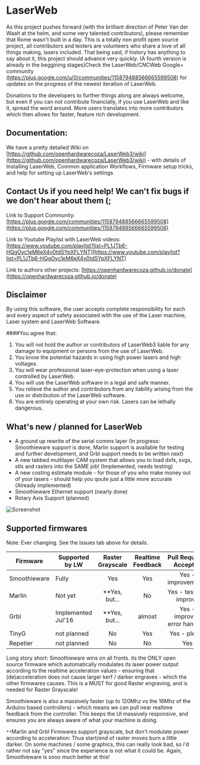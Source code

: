 # LaserWeb

As this project pushes forward (with the brilliant direction of Peter Van der Waalt at the helm, and some very talented contributors), please remember that Rome wasn't built in a day. This is a totally non profit open source project, all contributors and testers are volunteers who share a love of all things making, lasers included. That being said, if history has anything to say about it, this project should advance very quickly. (A fourth version is already in the beggining stages)Check the LaserWeb/CNCWeb Google+ community (https://plus.google.com/u/0/communities/115879488566665599508) for updates on the progress of the newest iteration of LaserWeb.

Donations to the developers to further things along are always welcome, but even if you can not contribute financially, if you use LaserWeb and like it, spread the word around. More users translates into more contributors which then allows for faster, feature rich development.

## Documentation:

We have a pretty detailed Wiki on [https://github.com/openhardwarecoza/LaserWeb3/wiki](https://github.com/openhardwarecoza/LaserWeb3/wiki) - with details of Installing LaserWeb, Common application Workflows, Firmware setup tricks, and help for setting up LaserWeb's settings


## Contact Us if you need help! We can't fix bugs if we don't hear about them (;

Link to Support Community: [https://plus.google.com/communities/115879488566665599508](https://plus.google.com/communities/115879488566665599508)

Link to Youtube Playlist with LaserWeb videos: [https://www.youtube.com/playlist?list=PL1JTb6-HQgOyc1eM6eX4v0tdSYpXFLYNT](https://www.youtube.com/playlist?list=PL1JTb6-HQgOyc1eM6eX4v0tdSYpXFLYNT)

Link to authors other projects:  [https://openhardwarecoza.github.io/donate](https://openhardwarecoza.github.io/donate)

## Disclaimer
By using this software, the user accepts complete responsibility for each and every aspect of safety associated with the use of the Laser machine, Laser system and LaserWeb Software.

####You agree that:

1. You will not hold the author or contributors of LaserWeb3 liable for any damage to equipment or persons from the use of LaserWeb. 
2. You know the potential hazards in using high power lasers and high voltages.
3. You will wear professional laser-eye-protection when using a laser controlled by LaserWeb.
4. You will use the LaserWeb software in a legal and safe manner.
5. You relieve the author and contributors from any liability arising from the use or distribution of the LaserWeb software.
6. You are entirely operating at your own risk. Lasers can be lethally dangerous. 

## What's new / planned for LaserWeb 

* A ground up rewrite of the serial comms layer (In progress:  Smoothieware support is done, Marlin support is available for testing and further development, and Grbl support needs to be written next) 
* A new tabbed multilayer CAM system that allows you to load dxfs, svgs, stls and rasters into the SAME job! (Implemented, needs testing)
* A new costing estimate module - for those of you who make money out of your lasers - should help you qoute just a little more accurate (Already implemented)
* Smoothieware Ethernet support (nearly done)
* Rotary Axis Support (planned)

![Screenshot](https://raw.githubusercontent.com/openhardwarecoza/LaserWeb3/master/screenshot.png)

## Supported firmwares

Note: Ever changing.  See the Issues tab above for details.

| Firmware      | Supported by LW  | Raster Grayscale  |Realtime Feedback  |Pull Requests Accepted  |
| ------------- |------------------| :----------------:|:-----------------:|:----------------------:|
| Smoothieware  | Fully            |   Yes             |   Yes             | Yes - improvements     |
| Marlin        | Not yet          |   **Yes, but...   |   No              | Yes - test and improve | 
| Grbl          |Implemented Jul'16| **Yes,  but...    |   almost          | Yes - improved  error handling  |
| TinyG         | not planned      |   No              |   Yes             | Yes - please           |
| Repetier      | not planned      |   No              |   No              | Yes                    |

Long story short:  Smoothieware wins on all fronts.  its the ONLY open source firmware which automatically modulates its laser power output according to the realtime acceleration values - ensuring that (de)acceleration does not cause larger kerf / darker engraves - which the other firmwares causes.   This is a MUST for good Raster engraving, and is needed for Raster Grayscale!

Smoothieware is also a massively faster (up to 120Mhz vs the 16Mhz of the Arduino based controllers) - which means we can pull near realtime feedback from the controller. This keeps the UI massively responsive, and ensures you are always aware of what your machine is doing. 

`**`Marlin and Grbl Firmwares support grayscale, but don't modulate power according to acceleration: Thus start/end of raster moves burn a little darker.  On some machines / some graphics, this can really look bad, so i'd rather not say "yes" since the experience is not what it could be.  Again, Smoothieware is sooo much better at this!


